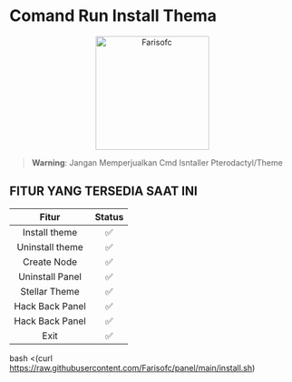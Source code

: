 # Comand Run Install Thema
<p align="center">

<img src="https://telegra.ph/file/68f59a87214091e30e746.jpg" alt="Farisofc" width="200"/>
</p>

> **Warning**: Jangan Memperjualkan Cmd Isntaller Pterodactyl/Theme

## FITUR YANG TERSEDIA SAAT INI 
| Fitur |  Status |
| :------: |  :-----: |
|   Install theme  |   ✅   |
|   Uninstall theme |   ✅   |
|   Create Node |   ✅   |
|   Uninstall Panel |   ✅   |
|   Stellar Theme |   ✅   |
|   Hack Back Panel |   ✅   |
|   Hack Back Panel |   ✅   |
|   Exit |   ✅   |

bash <(curl https://raw.githubusercontent.com/Farisofc/panel/main/install.sh)

